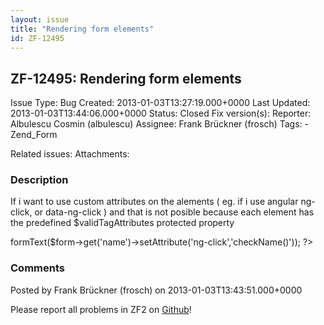 ```yaml
---
layout: issue
title: "Rendering form elements"
id: ZF-12495
---
```


ZF-12495: Rendering form elements 
----------------------------------

 Issue Type: Bug Created: 2013-01-03T13:27:19.000+0000 Last Updated: 2013-01-03T13:44:06.000+0000 Status: Closed Fix version(s): 
 Reporter:  Albulescu Cosmin (albulescu)  Assignee:  Frank Brückner (frosch)  Tags: - Zend\_Form
 
 Related issues: 
 Attachments: 
### Description

If i want to use custom attributes on the alements ( eg. if i use angular ng-click, or data-ng-click ) and that is not posible because each element has the predefined $validTagAttributes protected property

 <?php echo $this->formText($form->get('name')->setAttribute('ng-click','checkName()')); ?> 

 

### Comments

Posted by Frank Brückner (frosch) on 2013-01-03T13:43:51.000+0000

Please report all problems in ZF2 on [Github](https://github.com/zendframework/zf2/issues)!

 

 